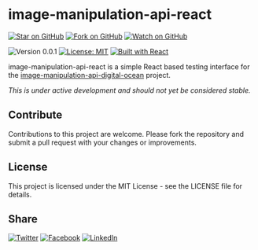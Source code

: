 # image-manipulation-api-react

[![Star on GitHub](https://img.shields.io/github/stars/samestrin/image-manipulation-react?style=social)](https://github.com/samestrin/image-manipulation-react/stargazers) [![Fork on GitHub](https://img.shields.io/github/forks/samestrin/image-manipulation-react?style=social)](https://github.com/samestrin/image-manipulation-react/network/members) [![Watch on GitHub](https://img.shields.io/github/watchers/samestrin/image-manipulation-react?style=social)](https://github.com/samestrin/image-manipulation-react/watchers)

![Version 0.0.1](https://img.shields.io/badge/Version-0.0.1-blue) [![License: MIT](https://img.shields.io/badge/License-MIT-yellow.svg)](https://opensource.org/licenses/MIT) [![Built with React](https://shields.io/badge/react-black?logo=react&style=for-the-badge)](https://react.dev/)

image-manipulation-api-react is a simple React based testing interface for the [image-manipulation-api-digital-ocean](https://github.com/samestrin/image-manipulation-react) project.

_This is under active development and should not yet be considered stable._

## Contribute

Contributions to this project are welcome. Please fork the repository and submit a pull request with your changes or improvements.

## License

This project is licensed under the MIT License - see the LICENSE file for details.

## Share

[![Twitter](https://img.shields.io/badge/X-Tweet-blue)](https://twitter.com/intent/tweet?text=Check%20out%20this%20awesome%20project!&url=https://github.com/samestrin/image-manipulation-react) [![Facebook](https://img.shields.io/badge/Facebook-Share-blue)](https://www.facebook.com/sharer/sharer.php?u=https://github.com/samestrin/image-manipulation-react) [![LinkedIn](https://img.shields.io/badge/LinkedIn-Share-blue)](https://www.linkedin.com/sharing/share-offsite/?url=https://github.com/samestrin/image-manipulation-react)
